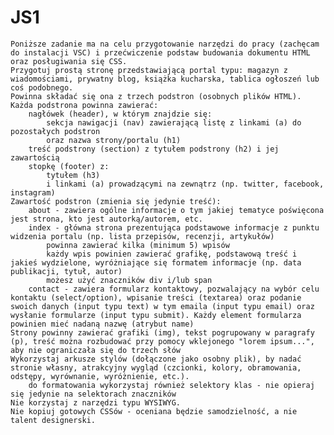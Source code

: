 # JS1

    Poniższe zadanie ma na celu przygotowanie narzędzi do pracy (zachęcam do instalacji VSC) i przećwiczenie podstaw budowania dokumentu HTML oraz posługiwania się CSS.
    Przygotuj prostą stronę przedstawiającą portal typu: magazyn z wiadomościami, prywatny blog, książka kucharska, tablica ogłoszeń lub coś podobnego.
    Powinna składać się ona z trzech podstron (osobnych plików HTML).
    Każda podstrona powinna zawierać:
        nagłówek (header), w którym znajdzie się:
            sekcja nawigacji (nav) zawierającą listę z linkami (a) do pozostałych podstron
            oraz nazwa strony/portalu (h1)
        treść podstrony (section) z tytułem podstrony (h2) i jej zawartością
        stopkę (footer) z:
            tytułem (h3)
            i linkami (a) prowadzącymi na zewnątrz (np. twitter, facebook, instagram)
    Zawartość podstron (zmienia się jedynie treść):
        about - zawiera ogólne informacje o tym jakiej tematyce poświęcona jest strona, kto jest autorką/autorem, etc.
        index - główna strona prezentująca podstawowe informacje z punktu widzenia portalu (np. lista przepisów, recenzji, artykułów)
            powinna zawierać kilka (minimum 5) wpisów
            każdy wpis powinien zawierać grafikę, podstawową treść i jakieś wydzielone, wyróżniające się formatem informacje (np. data publikacji, tytuł, autor)
            możesz użyć znaczników div i/lub span
        contact - zawiera formularz kontaktowy, pozwalający na wybór celu kontaktu (select/option), wpisanie treści (textarea) oraz podanie swoich danych (input typu text) w tym emaila (input typu email) oraz wysłanie formularze (input typu submit). Każdy element formularza powinien mieć nadaną nazwę (atrybut name)
    Strony powinny zawierać grafiki (img), tekst pogrupowany w paragrafy (p), treść można rozbudować przy pomocy wklejonego "lorem ipsum...", aby nie ograniczała się do trzech słów
    Wykorzystaj arkusze stylów (dołączone jako osobny plik), by nadać stronie własny, atrakcyjny wygląd (czcionki, kolory, obramowania, odstępy, wyrównanie, wyróżnienie, etc.).
        do formatowania wykorzystaj również selektory klas - nie opieraj się jedynie na selektorach znaczników
    Nie korzystaj z narzędzi typu WYSIWYG.
    Nie kopiuj gotowych CSSów - oceniana będzie samodzielność, a nie talent designerski.
